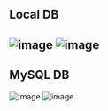 ## Local DB
![image](https://github.com/user-attachments/assets/3d1e62ef-15db-4227-bc64-679336eae0b1)
![image](https://github.com/user-attachments/assets/7f295c4a-f14d-4b12-ac85-901fe3e202b4)
---
## MySQL DB
![image](https://github.com/user-attachments/assets/1eb375f0-e3be-47d0-9e21-c0ab4ad9dc2c)
![image](https://github.com/user-attachments/assets/7a3cf518-9933-4a30-b059-c83e336cad46)
